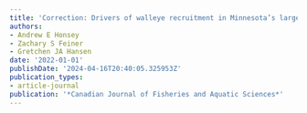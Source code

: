 ```yaml
---
title: 'Correction: Drivers of walleye recruitment in Minnesota’s large lakes'
authors:
- Andrew E Honsey
- Zachary S Feiner
- Gretchen JA Hansen
date: '2022-01-01'
publishDate: '2024-04-16T20:40:05.325953Z'
publication_types:
- article-journal
publication: '*Canadian Journal of Fisheries and Aquatic Sciences*'
---
```

